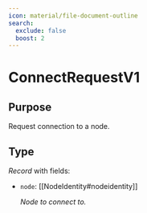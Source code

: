 ```yaml
---
icon: material/file-document-outline
search:
  exclude: false
  boost: 2
---
```


# ConnectRequestV1

## Purpose

<!-- --8<-- [start:purpose] -->
Request connection to a node.
<!-- --8<-- [end:purpose] -->

## Type

<!-- --8<-- [start:type] -->
<div class="type" markdown>

*Record* with fields:

- `node`: [[NodeIdentity#nodeidentity]]

  *Node to connect to.*

</div>
<!-- --8<-- [end:type] -->
